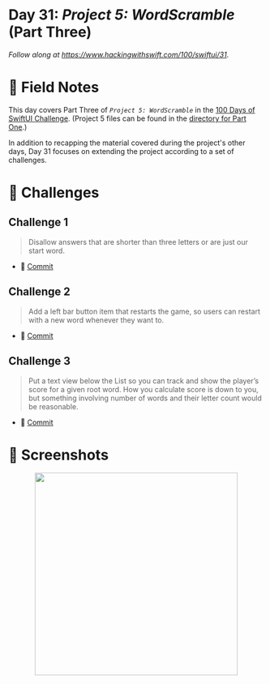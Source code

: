 # Day 31: _Project 5: WordScramble_ (Part Three)

_Follow along at https://www.hackingwithswift.com/100/swiftui/31_.


# 📒 Field Notes

This day covers Part Three of _`Project 5: WordScramble`_ in the [100 Days of SwiftUI Challenge](https://www.hackingwithswift.com/100/swiftui/31). (Project 5 files can be found in the [directory for Part One](../day-029/).)


In addition to recapping the material covered during the project's other days, Day 31 focuses on extending the project according to a set of challenges.


# 🥅 Challenges


## Challenge 1

> Disallow answers that are shorter than three letters or are just our start word.

- 🔗 [Commit](https://github.com/CypherPoet/100-days-of-swiftui/commit/120c553447055381a7c01cda1b047cc12bb65324)


## Challenge 2

> Add a left bar button item that restarts the game, so users can restart with a new word whenever they want to.

- 🔗 [Commit](https://github.com/CypherPoet/100-days-of-swiftui/commit/cb8785d1ea422c07476dd7c773f77bc95ff8b8b6)


## Challenge 3

> Put a text view below the List so you can track and show the player’s score for a given root word. How you calculate score is down to you, but something involving number of words and their letter count would be reasonable.

- 🔗 [Commit](https://github.com/CypherPoet/100-days-of-swiftui/commit/d79d25a5b99ca0dfd595173a5390d00cafdc7059)



# 📸 Screenshots

<div style="text-align: center;">
  <img src="../day-029/Projects/WordScramble/Screenshots/recording-day-31.gif" width="400px"/>
</div>
